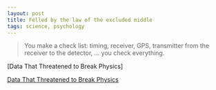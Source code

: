 ```yaml
---
layout: post
title: Felled by the law of the excluded middle
tags: science, psychology
---
```


> You make a check list: timing, receiver, GPS, transmitter from the receiver to the detector, ... you check everything.

[Data That Threatened to Break Physics]

[Data That Threatened to Break Physics](http://bit.ly/1EpVhIM)
